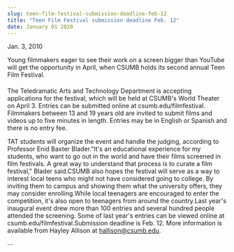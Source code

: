 ```yaml
---
slug: teen-film-festival-submission-deadline-feb-12
title: "Teen Film Festival submission deadline Feb. 12"
date: January 01 2020
---
```


 
<p>Jan. 3, 2010</p>
<p>
  Young filmmakers eager to see their work on a screen bigger than YouTube will
  get the opportunity in April, when CSUMB holds its second annual Teen Film
  Festival.
</p>
<h4></h4>
<h4></h4>
<p>
  The Teledramatic Arts and Technology Department is accepting applications for
  the festival, which will be held at CSUMB's World Theater on April 3. Entries
  can be submitted online at csumb.edu/filmfestival. Filmmakers between 13 and
  19 years old are invited to submit films and videos up to five minutes in
  length. Entries may be in English or Spanish and there is no entry fee.
</p>
<p>
  TAT students will organize the event and handle the judging, according to
  Professor Enid Baxter Blader."It's an educational experience for my students,
  who want to go out in the world and have their films screened in film
  festivals. A great way to understand that process is to curate a film
  festival," Blader said.CSUMB also hopes the festival will serve as a way to
  interest local teens who might not have considered going to college. By
  inviting them to campus and showing them what the university offers, they may
  consider enrolling.While local teenagers are encouraged to enter the
  competition, it's also open to teenagers from around the country.Last year's
  inaugural event drew more than 100 entries and several hundred people attended
  the screening. Some of last year's entries can be viewed online at
  csumb.edu/filmfestival.Submission deadline is Feb. 12. More information is
  available from Hayley Allison at
  <a
    href="&#109;&#97;&#x69;l&#116;&#x6f;&#x3a;h&#97;&#x6c;&#x6c;&#105;&#115;&#x6f;&#x6e;&#64;&#99;&#x73;&#x75;&#109;&#98;&#x2e;&#x65;&#100;&#117;"
    >hallison@csumb.edu</a
  >.
</p>
<h4></h4>
<h4></h4>
<h4></h4>
<h4></h4>
<h4></h4>
<p><em> </em></p>
<p></p>
```
